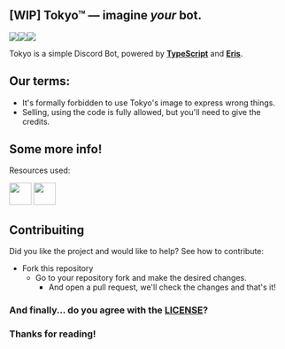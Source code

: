 ## **[WIP]** Tokyo™ — imagine *your* bot.
<img src="https://img.shields.io/badge/license-MIT-lightgrey"><img src="https://img.shields.io/github/stars/tokyoBotDiscord/tokyo?style=social"><img src="https://img.shields.io/github/forks/tokyoBotDiscord/tokyo?style=social">

Tokyo is a simple Discord Bot, powered by **[TypeScript](https://www.typescriptlang.org/)** and **[Eris](https://abal.moe/Eris/)**.

## Our terms:

- It's formally forbidden to use Tokyo's image to express wrong things.
- Selling, using the code is fully allowed, but you'll need to give the credits.

## Some more info!
Resources used: 
<p align="left"><img src="https://cdn.jsdelivr.net/gh/devicons/devicon/icons/typescript/typescript-original.svg" width="40"/>
<img src="https://cdn.jsdelivr.net/gh/devicons/devicon/icons/nodejs/nodejs-original.svg" width="40"/>

</p>

## Contribuiting

Did you like the project and would like to help? See how to contribute:

- Fork this repository
    - Go to your repository fork and make the desired changes.
        - And open a pull request, we'll check the changes and that's it!

### And finally... do you agree with the **[LICENSE](https://github.com/tokyoBotDiscord/tokyo/blob/main/LICENSE)**?

### Thanks for reading!
